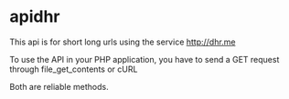 apidhr
======

This api is for short long urls using the service http://dhr.me

To use the API in your PHP application, you have to send a GET request through file_get_contents or cURL

Both are reliable methods.


